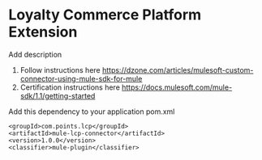 # Loyalty Commerce Platform Extension

Add description 

1. Follow instructions here https://dzone.com/articles/mulesoft-custom-connector-using-mule-sdk-for-mule
2. Certification instructions here https://docs.mulesoft.com/mule-sdk/1.1/getting-started


Add this dependency to your application pom.xml

```
<groupId>com.points.lcp</groupId>
<artifactId>mule-lcp-connector</artifactId>
<version>1.0.0</version>
<classifier>mule-plugin</classifier>
```
